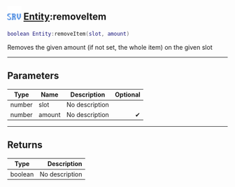 ## <img src="../../.gitbook/assets/server.png" width="32" height="32" /> [Entity](../entity/README.md):removeItem

```lua
boolean Entity:removeItem(slot, amount)
```

Removes the given amount (if not set, the whole item) on the given slot

-----------------
## Parameters

| Type   | Name | Description | Optional |
| ------ | ---- | ----------- | -------: |
| number | slot | No description |  |
| number | amount | No description | ✔ |

-----------------
## Returns

| Type   | Description |
| ------ | ----------: |
| boolean | No description |
